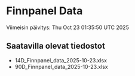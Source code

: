 # Finnpanel Data

Viimeisin päivitys: Thu Oct 23 01:35:50 UTC 2025

## Saatavilla olevat tiedostot
- 14D_Finnpanel_data_2025-10-23.xlsx
- 90D_Finnpanel_data_2025-10-23.xlsx
